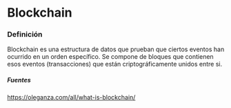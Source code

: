 # Blockchain

### Definición

Blockchain es una estructura de datos que prueban que ciertos eventos han ocurrido en un orden específico. Se compone de bloques que contienen esos eventos (transacciones) que están criptográficamente unidos entre si.


##### Fuentes

https://oleganza.com/all/what-is-blockchain/
